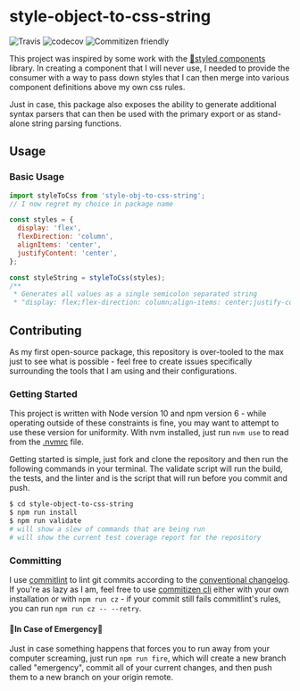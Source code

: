 # style-object-to-css-string

![Travis](https://img.shields.io/travis/Tbhesswebber/style-object-to-css-string.svg?label=build&logo=travis&logoColor=yellow&style=popout-square)
![codecov](https://img.shields.io/codecov/c/github/Tbhesswebber/style-object-to-css-string.svg?logo=codecov&style=popout-square)
![Commitizen friendly](<https://img.shields.io/badge/commitizen-friendly-brightgreen.svg?style=popout-square&logo=travis&logoColor=rgba(0,0,0,0)>)

This project was inspired by some work with the [:nail_care:styled components](https://www.styled-components.com/) library. In creating a component that I will never use, I needed to provide the consumer with a way to pass down styles that I can then merge into various component definitions above my own css rules.

Just in case, this package also exposes the ability to generate additional syntax parsers that can then be used with the primary export or as stand-alone string parsing functions.

## Usage

### Basic Usage

```javascript
import styleToCss from 'style-obj-to-css-string';
// I now regret my choice in package name

const styles = {
  display: 'flex',
  flexDirection: 'column',
  alignItems: 'center',
  justifyContent: 'center',
};

const styleString = styleToCss(styles);
/**
 * Generates all values as a single semicolon separated string
 * "display: flex;flex-direction: column;align-items: center;justify-content: center;"/
```

## Contributing

As my first open-source package, this repository is over-tooled to the max just to see what is possible - feel free to create issues specifically surrounding the tools that I am using and their configurations.

### Getting Started

This project is written with Node version 10 and npm version 6 - while operating outside of these constraints is fine, you may want to attempt to use these version for uniformity. With nvm installed, just run `nvm use` to read from the [.nvmrc](./.nvmrc) file.

Getting started is simple, just fork and clone the repository and then run the following commands in your terminal. The validate script will run the build, the tests, and the linter and is the script that will run before you commit and push.

```bash
$ cd style-object-to-css-string
$ npm run install
$ npm run validate
# will show a slew of commands that are being run
# will show the current test coverage report for the repository
```

### Committing

I use [commitlint](https://github.com/conventional-changelog/commitlint) to lint git commits according to the [conventional changelog](https://github.com/conventional-changelog/commitlint/blob/master/%40commitlint/config-conventional/README.md). If you're as lazy as I am, feel free to use [commitizen cli](https://github.com/commitizen/cz-cli) either with your own installation or with `npm run cz` - if your commit still fails commitlint's rules, you can run `npm run cz -- --retry`.

#### :fire_engine:In Case of Emergency:fire_engine:

Just in case something happens that forces you to run away from your computer screaming, just run `npm run fire`, which will create a new branch called "emergency", commit all of your current changes, and then push them to a new branch on your origin remote.
